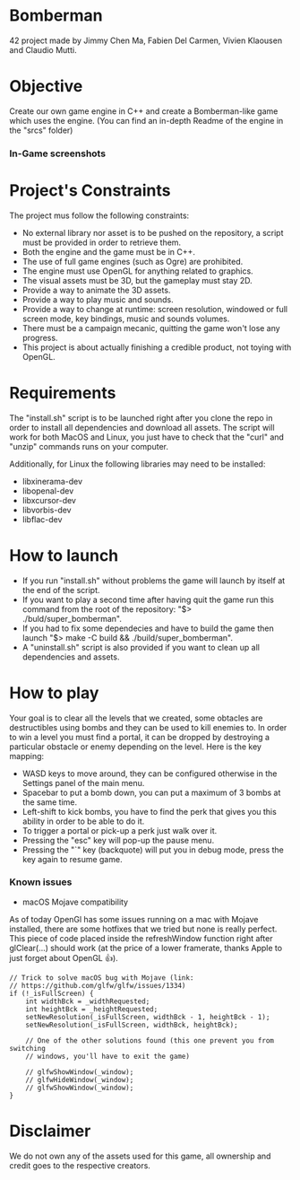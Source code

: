 # Bomberman
42 project made by Jimmy Chen Ma, Fabien Del Carmen, Vivien Klaousen and Claudio Mutti.

# Objective
Create our own game engine in C++ and create a Bomberman-like game which uses the engine.
(You can find an in-depth Readme of the engine in the "srcs" folder)

### In-Game screenshots


# Project's Constraints
The project mus follow the following constraints:
- No external library nor asset is to be pushed on the repository, a script must be provided in order to retrieve them.
- Both the engine and the game must be in C++.
- The use of full game engines (such as Ogre) are prohibited.
- The engine must use OpenGL for anything related to graphics.
- The visual assets must be 3D, but the gameplay must stay 2D.
- Provide a way to animate the 3D assets.
- Provide a way to play music and sounds.
- Provide a way to change at runtime: screen resolution, windowed or full screen mode, key bindings, music and sounds volumes.
- There must be a campaign mecanic, quitting the game won't lose any progress.
- This project is about actually finishing a credible product, not toying with OpenGL.

# Requirements
The "install.sh" script is to be launched right after you clone the repo in order to install all dependencies and download all assets.
The script will work for both MacOS and Linux, you just have to check that the "curl" and "unzip" commands runs on your computer.

Additionally, for Linux the following libraries may need to be installed:
* libxinerama-dev
* libopenal-dev
* libxcursor-dev
* libvorbis-dev
* libflac-dev

# How to launch
- If you run "install.sh" without problems the game will launch by itself at the end of the script.
- If you want to play a second time after having quit the game run this command from the root of the repository: "$> ./buld/super_bomberman".
- If you had to fix some dependecies and have to build the game then launch "$> make -C build  && ./build/super_bomberman".
- A "uninstall.sh" script is also provided if you want to clean up all dependencies and assets.

# How to play
Your goal is to clear all the levels that we created, some obtacles are destructibles using bombs and they can be used to kill enemies to. In order to win a level you must find a portal, it can be dropped by destroying a particular obstacle or enemy depending on the level.
Here is the key mapping:
- WASD keys to move around, they can be configured otherwise in the Settings panel of the main menu.
- Spacebar to put a bomb down, you can put a maximum of 3 bombs at the same time.
- Left-shift to kick bombs, you have to find the perk that gives you this ability in order to be able to do it.
- To trigger a portal or pick-up a perk just walk over it.
- Pressing the "esc" key will pop-up the pause menu.
- Pressing the "\`" key (backquote) will put you in debug mode, press the key again to resume game.

### Known issues
* macOS Mojave compatibility

As of today OpenGl has some issues running on a mac with Mojave installed, there are some hotfixes that we tried but none is really perfect.
This piece of code placed inside the refreshWindow function right after glClear(...) should work (at the price of a lower framerate, thanks Apple to just forget about OpenGL 👍).
```
// Trick to solve macOS bug with Mojave (link:
// https://github.com/glfw/glfw/issues/1334)
if (!_isFullScreen) {
    int widthBck = _widthRequested;
    int heightBck = _heightRequested;
    setNewResolution(_isFullScreen, widthBck - 1, heightBck - 1);
    setNewResolution(_isFullScreen, widthBck, heightBck);

    // One of the other solutions found (this one prevent you from switching
    // windows, you'll have to exit the game)

    // glfwShowWindow(_window);
    // glfwHideWindow(_window);
    // glfwShowWindow(_window);
}
```

# Disclaimer
We do not own any of the assets used for this game, all ownership and credit goes to the respective creators.
